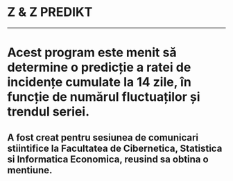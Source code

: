 # Z & Z PREDIKT
___
# Acest program este menit să determine o predicție a ratei de incidențe cumulate la 14 zile, în funcție de numărul fluctuaților și trendul seriei.
## A fost creat pentru sesiunea de comunicari stiintifice la Facultatea de Cibernetica, Statistica si Informatica Economica, reusind sa obtina o mentiune.
